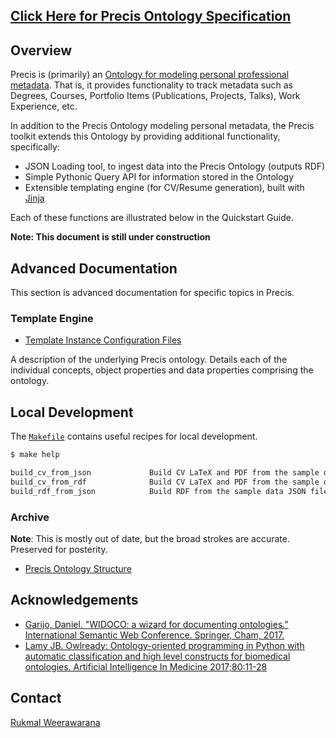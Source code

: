 <p align="center">
    <h2><a href="https://precis.rukmal.me/ontology">Click Here for Precis Ontology Specification</a></h2>
</p>

## Overview

Precis is (primarily) an [Ontology for modeling personal professional metadata](https://precis.rukmal.me/ontology). That is, it provides functionality to track metadata such as Degrees, Courses, Portfolio Items (Publications, Projects, Talks), Work Experience, etc.

In addition to the Precis Ontology modeling personal metadata, the Precis toolkit extends this Ontology by providing additional functionality, specifically:

- JSON Loading tool, to ingest data into the Precis Ontology (outputs RDF)
- Simple Pythonic Query API for information stored in the Ontology
- Extensible templating engine (for CV/Resume generation), built with [Jinja](http://jinja.pocoo.org/docs/2.10/templates/)

Each of these functions are illustrated below in the Quickstart Guide.

**Note: This document is still under construction**

## Advanced Documentation

This section is advanced documentation for specific topics in Precis.

### Template Engine

- [Template Instance Configuration Files](template_engine/configuration_files.md)

A description of the underlying Precis ontology. Details each of the individual concepts, object properties and data properties comprising the ontology.

## Local Development

The [`Makefile`](../Makefile) contains useful recipes for local development.

```bash
$ make help

build_cv_from_json             Build CV LaTeX and PDF from the sample data JSON
build_cv_from_rdf              Build CV LaTeX and PDF from the sample data RDF file
build_rdf_from_json            Build RDF from the sample data JSON file
```

### Archive

**Note**: This is mostly out of date, but the broad strokes are accurate. Preserved for posterity.

- [Precis Ontology Structure](precis_ont_structure/precis_ont_structure.md)


## Acknowledgements

- [Garijo, Daniel. "WIDOCO: a wizard for documenting ontologies." International Semantic Web Conference. Springer, Cham, 2017.](https://github.com/dgarijo/Widoco)
- [Lamy JB. Owlready: Ontology-oriented programming in Python with automatic classification and high level constructs for biomedical ontologies. Artificial Intelligence In Medicine 2017;80:11-28](https://bitbucket.org/jibalamy/owlready2)


## Contact

[Rukmal Weerawarana](http://rukmal.me)
